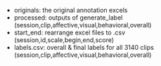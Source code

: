 - originals: the original annotation excels
- processed: outputs of generate_label (session,clip,affective,visual,behavioral,overall)
- start_end: rearrange excel files to .csv (session,id,scale,begin,end,score)
- labels.csv: overall & final labels for all 3140 clips (session,clip,affective,visual,behavioral,overall)
